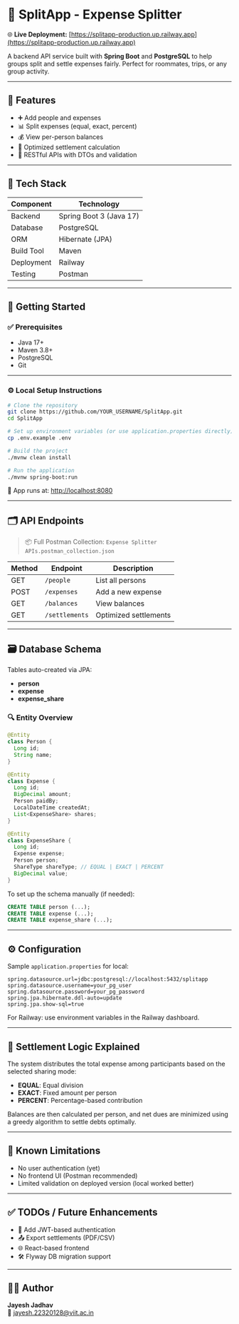 # 💸 SplitApp - Expense Splitter

🌐 **Live Deployment:** [https://splitapp-production.up.railway.app](https://splitapp-production.up.railway.app)

A backend API service built with **Spring Boot** and **PostgreSQL** to help groups split and settle expenses fairly. Perfect for roommates, trips, or any group activity.

---

## 🚀 Features

- ➕ Add people and expenses
- 📊 Split expenses (equal, exact, percent)
- 💰 View per-person balances
- 🔄 Optimized settlement calculation
- 📡 RESTful APIs with DTOs and validation

---

## 🔧 Tech Stack

| Component   | Technology          |
|------------|---------------------|
| Backend    | Spring Boot 3 (Java 17) |
| Database   | PostgreSQL          |
| ORM        | Hibernate (JPA)     |
| Build Tool | Maven               |
| Deployment | Railway             |
| Testing    | Postman             |

---

## 🏁 Getting Started

### ✅ Prerequisites

- Java 17+
- Maven 3.8+
- PostgreSQL
- Git

---

### ⚙️ Local Setup Instructions

```bash
# Clone the repository
git clone https://github.com/YOUR_USERNAME/SplitApp.git
cd SplitApp

# Set up environment variables (or use application.properties directly)
cp .env.example .env

# Build the project
./mvnw clean install

# Run the application
./mvnw spring-boot:run
```

📍 App runs at: [http://localhost:8080](http://localhost:8080)

---

## 🗂️ API Endpoints

> 📦 Full Postman Collection: `Expense Splitter APIs.postman_collection.json`

| Method | Endpoint      | Description          |
|--------|---------------|----------------------|
| GET    | `/people`     | List all persons     |
| POST   | `/expenses`   | Add a new expense    |
| GET    | `/balances`   | View balances        |
| GET    | `/settlements`| Optimized settlements|

---

## 🗃️ Database Schema

Tables auto-created via JPA:

- **person**
- **expense**
- **expense_share**

### 🔍 Entity Overview

```java
@Entity
class Person {
  Long id;
  String name;
}

@Entity
class Expense {
  Long id;
  BigDecimal amount;
  Person paidBy;
  LocalDateTime createdAt;
  List<ExpenseShare> shares;
}

@Entity
class ExpenseShare {
  Long id;
  Expense expense;
  Person person;
  ShareType shareType; // EQUAL | EXACT | PERCENT
  BigDecimal value;
}
```

To set up the schema manually (if needed):
```sql
CREATE TABLE person (...);
CREATE TABLE expense (...);
CREATE TABLE expense_share (...);
```

---

## ⚙️ Configuration

Sample `application.properties` for local:
```properties
spring.datasource.url=jdbc:postgresql://localhost:5432/splitapp
spring.datasource.username=your_pg_user
spring.datasource.password=your_pg_password
spring.jpa.hibernate.ddl-auto=update
spring.jpa.show-sql=true
```
For Railway: use environment variables in the Railway dashboard.

---

## 🧮 Settlement Logic Explained

The system distributes the total expense among participants based on the selected sharing mode:
- **EQUAL**: Equal division
- **EXACT**: Fixed amount per person
- **PERCENT**: Percentage-based contribution

Balances are then calculated per person, and net dues are minimized using a greedy algorithm to settle debts optimally.

---

## 📌 Known Limitations

- No user authentication (yet)
- No frontend UI (Postman recommended)
- Limited validation on deployed version (local worked better)

---

## ✅ TODOs / Future Enhancements

- 🔐 Add JWT-based authentication
- 📤 Export settlements (PDF/CSV)
- 🌐 React-based frontend
- 🛠️ Flyway DB migration support

---

## 👨‍💻 Author

**Jayesh Jadhav**  
📧 jayesh.22320128@viit.ac.in
